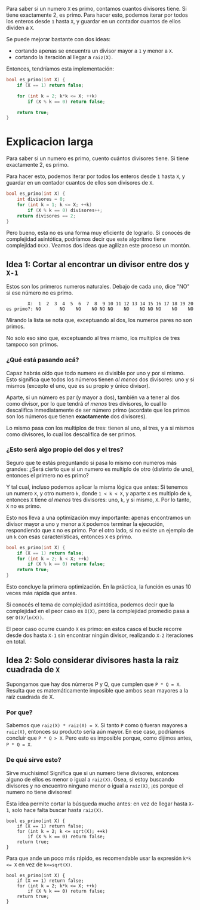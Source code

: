 Para saber si un numero `X` es primo, contamos cuantos divisores tiene. Si tiene exactamente 2, es primo. Para hacer esto, podemos iterar por todos los enteros desde `1` hasta `X`, y guardar en un contador cuantos de ellos dividen a `X`.

Se puede mejorar bastante con dos ideas:

 - cortando apenas se encuentra un divisor mayor a `1` y menor a `X`.
 - cortando la iteración al llegar a `raiz(X)`.

Entonces, tendríamos esta implementación:

```c++
bool es_primo(int X) {
    if (X == 1) return false;

    for (int k = 2; k*k <= X; ++k)
        if (X % k == 0) return false;

    return true;
}
```

# Explicacion larga

Para saber si un numero es primo, cuento cuántos divisores tiene. Si tiene exactamente 2, es primo.

Para hacer esto, podemos iterar por todos los enteros desde `1` hasta `X`, y guardar en un contador cuantos de ellos son divisores de `X`.

```c++
bool es_primo(int X) {
    int divisores = 0;
    for (int k = 1; k <= X; ++k)
        if (X % k == 0) divisores++;
    return divisores == 2;
}
```

Pero bueno, esta no es una forma muy eficiente de lograrlo. Si conocés de complejidad asintótica, podríamos decir que este algoritmo tiene complejidad `O(X)`. Veamos dos ideas que agilizan este proceso un montón.

## Idea 1: Cortar al encontrar un divisor entre dos y `X-1`

Estos son los primeros numeros naturales. Debajo de cada uno, dice "NO" si ese número no es primo.

```
        X:  1  2  3  4  5  6  7  8  9 10 11 12 13 14 15 16 17 18 19 20
es primo?: NO       NO    NO    NO NO NO    NO    NO NO NO    NO    NO
```

Mirando la lista se nota que, exceptuando al dos, los numeros pares no son primos.

No solo eso sino que, exceptuando al tres mismo, los multiplos de tres tampoco son primos.

### ¿Qué está pasando acá?

Capaz habrás oído que todo numero es divisible por uno y por si mismo. Esto significa que todos los números tienen *al menos* dos divisores: uno y si mismos (excepto el uno, que es su propio y único divisor).

Aparte, si un número es par (y mayor a dos), también va a tener al dos como divisor, por lo que tendrá *al menos* tres divisores, lo cual lo descalifica inmediatamente de ser número primo (acordate que los primos son los números que tienen **exactamente** dos divisores).

Lo mismo pasa con los multiplos de tres: tienen al uno, al tres, y a si mismos como divisores, lo cual los descalifica de ser primos.

### ¿Esto será algo propio del dos y el tres?

Seguro que te estás preguntando si pasa lo mismo con numeros más grandes: ¿Será cierto que si un numero es multiplo de otro (distinto de uno), entonces el primero no es primo?

Y tal cual, incluso podemos aplicar la misma lógica que antes: Si tenemos un numero `X`, y otro numero `k`, donde `1 < k < X`, y aparte `X` es multiplo de `k`, entonces `X` tiene *al menos* tres divisores: uno, `k`, y si mismo, `X`. Por lo tanto, `X` no es primo.

Esto nos lleva a una optimización muy importante: apenas encontramos un divisor mayor a uno y menor a `X` podemos terminar la ejecución, respondiendo que `X` no es primo. Por el otro lado, si no existe un ejemplo de un `k` con esas características, entonces `X` es primo.

```c++
bool es_primo(int X) {
    if (X == 1) return false;
    for (int k = 2; k < X; ++k)
        if (X % k == 0) return false;
    return true;
}
```

Esto concluye la primera optimización. En la práctica, la función es unas 10 veces más rápida que antes.

Si conocés el tema de complejidad asintótica, podemos decir que la complejidad en el peor caso es `O(X)`, pero la complejidad promedio pasa a ser `O(X/ln(X))`.

El peor caso ocurre cuando `X` es primo: en estos casos el bucle recorre desde dos hasta `X-1` sin encontrar ningún divisor, realizando `X-2` iteraciones en total.

## Idea 2: Solo considerar divisores hasta la raiz cuadrada de `X`

Supongamos que hay dos números P y Q, que cumplen que `P * Q = X`. Resulta que
es matemáticamente imposible que ambos sean mayores a la raíz cuadrada de X.

### Por que?

Sabemos que `raiz(X) * raiz(X) = X`. Si tanto `P` como `Q` fueran mayores a
`raiz(X)`, entonces su producto sería aún mayor. En ese caso, podríamos concluir
que `P * Q > X`. Pero esto es imposible porque, como dijimos antes, `P * Q = X`.

### De qué sirve esto?

Sirve muchisimo! Significa que si un numero tiene divisores, entonces alguno de
ellos es menor o igual a `raiz(X)`. Osea, si estoy buscando divisores y no
encuentro ninguno menor o igual a `raiz(X)`, ¡es porque el numero no tiene divisores!

Esta idea permite cortar la búsqueda mucho antes: en vez de llegar hasta
`X-1`, solo hace falta buscar hasta `raiz(X)`.

```
bool es_primo(int X) {
    if (X == 1) return false;
    for (int k = 2; k <= sqrt(X); ++k)
        if (X % k == 0) return false;
    return true;
}
```

Para que ande un poco más rápido, es recomendable usar la expresión `k*k <= X`
en vez de `k<=sqrt(X)`.


```
bool es_primo(int X) {
    if (X == 1) return false;
    for (int k = 2; k*k <= X; ++k)
        if (X % k == 0) return false;
    return true;
}
```
